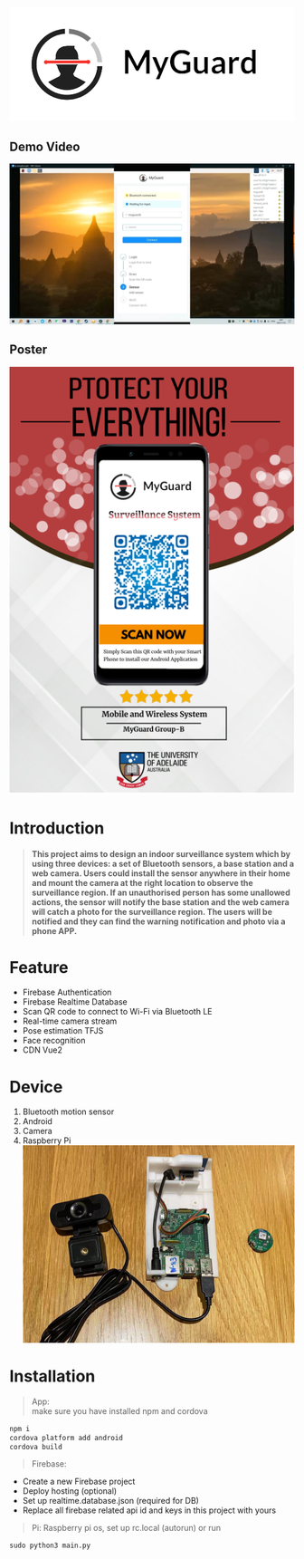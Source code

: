 ![](https://github.com/Qiming-Liu/MyGuard/raw/main/Res/logo.png)  

## Demo Video
[![Download Demo Video](https://github.com/Qiming-Liu/MyGuard/raw/main/Res/demo.png "demo.png")](https://github.com/Qiming-Liu/MyGuard/raw/main/Res/demo.mp4)  

## Poster
![](https://github.com/Qiming-Liu/MyGuard/raw/main/Res/poster.png)  

# Introduction
> #### This project aims to design an indoor surveillance system which by using three devices: a set of Bluetooth sensors, a base station and a web camera. Users could install the sensor anywhere in their home and mount the camera at the right location to observe the surveillance region. If an unauthorised person has some unallowed actions, the sensor will notify the base station and the web camera will catch a photo for the surveillance region. The users will be notified and they can find the warning notification and photo via a phone APP. 

# Feature
 - Firebase Authentication
 - Firebase Realtime Database
 - Scan QR code to connect to Wi-Fi via Bluetooth LE
 - Real-time camera stream
 - Pose estimation TFJS
 - Face recognition
 - CDN Vue2

# Device
1. Bluetooth motion sensor
2. Android
3. Camera
4. Raspberry Pi
![](https://github.com/Qiming-Liu/MyGuard/raw/main/Res/device.png)  

# Installation
> App:  
make sure you have installed npm and cordova  
```shell
npm i
cordova platform add android
cordova build
```

> Firebase: 
* Create a new Firebase project  
* Deploy hosting (optional)
* Set up realtime.database.json (required for DB)
* Replace all firebase related api id and keys in this project with yours  

> Pi: 
Raspberry pi os, set up rc.local (autorun) or run 
```shell
sudo python3 main.py
```
